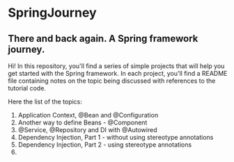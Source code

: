 # SpringJourney
## There and back again. A Spring framework journey.

Hi! In this repository, you'll find a series of simple projects that will help you get started with the Spring framework. 
In each project, you'll find a README file containing notes on the topic being discussed with references to the tutorial code.

Here the list of the topics:

1) Application Context, @Bean and @Configuration
2) Another way to define Beans - @Component
3) @Service, @Repository and DI with @Autowired
4) Dependency Injection, Part 1 - without using stereotype annotations
5) Dependency Injection, Part 2 - using stereotype annotations
6) 
